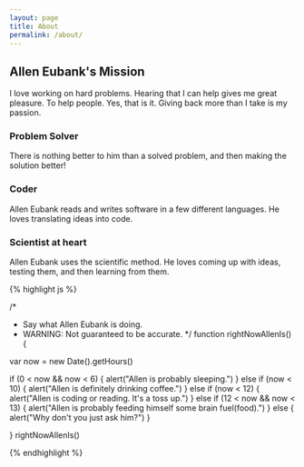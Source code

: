 ```yaml
---
layout: page
title: About
permalink: /about/
---
```


## Allen Eubank's Mission

I love working on hard problems. Hearing that I can help gives me great pleasure. To help people. Yes, that is it. Giving back more than I take is my passion.


### Problem Solver

There is nothing better to him than a solved problem, and then making the solution better!

### Coder

Allen Eubank reads and writes software in a few different languages. He loves translating ideas into code.

### Scientist at heart

Allen Eubank uses the scientific method. He loves coming up with ideas, testing them, and then learning from them.

{% highlight js %}

/*
 * Say what Allen Eubank is doing.
 * WARNING: Not guaranteed to be accurate.
 */
function rightNowAllenIs() {

  var now = new Date().getHours()

  if (0 < now && now < 6) {
    alert("Allen is probably sleeping.")
  }
  else if (now < 10) {
    alert("Allen is definitely drinking coffee.")
  }
  else if (now < 12) {
    alert("Allen is coding or reading. It's a toss up.")
  }
  else if (12 < now && now < 13) {
    alert("Allen is probably feeding himself some brain fuel(food).")
  }
  else {
    alert("Why don't you just ask him?")
  }

}
rightNowAllenIs()

{% endhighlight %}
